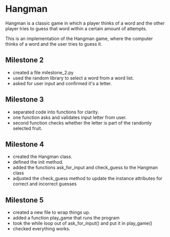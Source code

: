 # Hangman
Hangman is a classic game in which a player thinks of a word and the other player tries to guess that word within a certain amount of attempts.

This is an implementation of the Hangman game, where the computer thinks of a word and the user tries to guess it. 

## Milestone 2

- created a file milestone_2.py
- used the random library to select a word from a word list.
- asked for user input and confirmed it's a letter.

## Milestone 3

- separated code into functions for clarity.
- one function asks and validates input letter from user.
- second function checks whether the letter is part of the randomly selected fruit.

## Milestone 4

- created the Hangman class.
- defined the init method.
- added the functions ask_for_input and check_guess to the Hangman class
- adjusted the check_guess method to update the instance attributes for correct and incorrect guesses

## Milestone 5

- created a new file to wrap things up.
- added a function play_game that runs the program
- took the while loop out of ask_for_input() and put it in play_game()
- checked everything works.